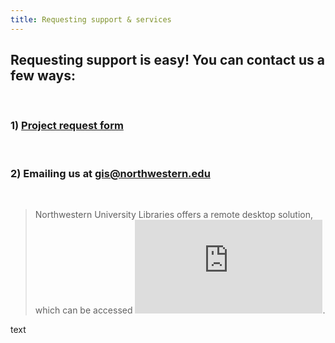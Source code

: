 ```yaml
---
title: Requesting support & services
---
```



## Requesting support is easy! You can contact us a few ways:

<br>

### 1) [Project request form](https://app.smartsheet.com/b/form/2f2ec327e6164f83b588b7bbe2e2b56f)

<br>

### 2) Emailing us at [gis@northwestern.edu](gis@northwestern.edu)

<br>

> Northwestern University Libraries offers a remote desktop solution, which can be accessed ![here](https://www.library.northwestern.edu/visit/technology/internet-access.html). 

text
